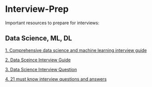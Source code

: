 # Interview-Prep

Important resources to prepare for interviews:

## Data Science, ML, DL 
[1. Comprehensive data science and machine learning interview guide](https://www.analyticsvidhya.com/blog/2018/06/comprehensive-data-science-machine-learning-interview-guide/)

[2. Data Sceince Interview Guide](https://towardsdatascience.com/data-science-interview-guide-4ee9f5dc778)

[3. Data Science Interview Question](https://www.springboard.com/blog/data-science-interview-questions/)

[4. 21 must know interview questions and answers](https://www.kdnuggets.com/2016/02/21-data-science-interview-questions-answers.html)
